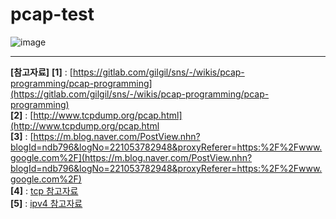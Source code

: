 # pcap-test

![image](https://user-images.githubusercontent.com/46625602/88696783-a08d1700-d13e-11ea-83b2-8be73bea48e8.png)


---

**[참고자료]**
**[1]** : [https://gitlab.com/gilgil/sns/-/wikis/pcap-programming/pcap-programming](https://gitlab.com/gilgil/sns/-/wikis/pcap-programming/pcap-programming) <br/>
**[2]** : [http://www.tcpdump.org/pcap.html](http://www.tcpdump.org/pcap.html<br/>
**[3]** : [https://m.blog.naver.com/PostView.nhn?blogId=ndb796&logNo=221053782948&proxyReferer=https:%2F%2Fwww.google.com%2F](https://m.blog.naver.com/PostView.nhn?blogId=ndb796&logNo=221053782948&proxyReferer=https:%2F%2Fwww.google.com%2F) <br/>
**[4]** : [tcp 참고자료](https://joycecoder.tistory.com/13) <br/>
**[5]** : [ipv4 참고자료](http://www.ktword.co.kr/abbr_view.php?m_temp1=1859) <br/>
